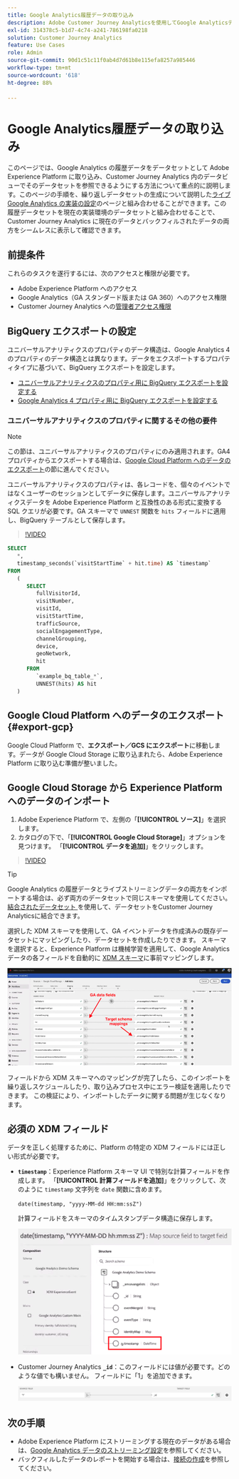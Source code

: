 ```yaml
---
title: Google Analytics履歴データの取り込み
description: Adobe Customer Journey Analyticsを使用してGoogle AnalyticsデータをAdobe Experience Platformに取り込む方法を説明します。
exl-id: 314378c5-b1d7-4c74-a241-786198fa0218
solution: Customer Journey Analytics
feature: Use Cases
role: Admin
source-git-commit: 90d1c51c11f0ab4d7d61b8e115efa8257a985446
workflow-type: tm+mt
source-wordcount: '618'
ht-degree: 88%

---
```



# Google Analytics履歴データの取り込み

このページでは、Google Analytics の履歴データをデータセットとして Adobe Experience Platform に取り込み、Customer Journey Analytics 内のデータビューでそのデータセットを参照できるようにする方法について重点的に説明します。このページの手順を、繰り返しデータセットの生成について説明した[ライブ Google Analytics の実装の設定](streaming.md)のページと組み合わせることができます。この履歴データセットを現在の実装環境のデータセットと組み合わせることで、Customer Journey Analytics に現在のデータとバックフィルされたデータの両方をシームレスに表示して確認できます。

## 前提条件

これらのタスクを遂行するには、次のアクセスと権限が必要です。

* Adobe Experience Platform へのアクセス
* Google Analytics（GA スタンダード版または GA 360）へのアクセス権限
* Customer Journey Analytics への[管理者アクセス権限](/help/technotes/access-control.md)

## BigQuery エクスポートの設定

ユニバーサルアナリティクスのプロパティのデータ構造は、Google Analytics 4 のプロパティのデータ構造とは異なります。データをエクスポートするプロパティタイプに基づいて、BigQuery エクスポートを設定します。

* [ユニバーサルアナリティクスのプロパティ用に BigQuery エクスポートを設定する](https://support.google.com/analytics/answer/3416092)
* [Google Analytics 4 プロパティ用に BigQuery エクスポートを設定する](https://support.google.com/analytics/answer/9823238)

### ユニバーサルアナリティクスのプロパティに関するその他の要件

>[!NOTE]
>
>この節は、ユニバーサルアナリティクスのプロパティにのみ適用されます。GA4 プロパティからエクスポートする場合は、[Google Cloud Platform へのデータのエクスポート](#export-gcp)の節に進んでください。

ユニバーサルアナリティクスのプロパティは、各レコードを、個々のイベントではなくユーザーのセッションとしてデータに保存します。ユニバーサルアナリティクスデータを Adobe Experience Platform と互換性のある形式に変換する SQL クエリが必要です。GA スキーマで `UNNEST` 関数を `hits` フィールドに適用し、BigQuery テーブルとして保存します。

>[!VIDEO](https://video.tv.adobe.com/v/332634)

```sql
SELECT
   *,
   timestamp_seconds(`visitStartTime` + hit.time) AS `timestamp` 
FROM
   (
      SELECT
         fullVisitorId,
         visitNumber,
         visitId,
         visitStartTime,
         trafficSource,
         socialEngagementType,
         channelGrouping,
         device,
         geoNetwork,
         hit 
      FROM
         `example_bq_table_*`,
         UNNEST(hits) AS hit 
   )
```

## Google Cloud Platform へのデータのエクスポート {#export-gcp}

Google Cloud Platform で、**エクスポート／GCS にエクスポート**&#x200B;に移動します。データが Google Cloud Storage に取り込まれたら、Adobe Experience Platform に取り込む準備が整いました。

## Google Cloud Storage から Experience Platform へのデータのインポート

1. Adobe Experience Platform で、左側の「**[!UICONTROL ソース]**」を選択します。
1. カタログの下で、「**[!UICONTROL Google Cloud Storage]**」オプションを見つけます。 「**[!UICONTROL データを追加]**」をクリックします。

>[!VIDEO](https://video.tv.adobe.com/v/332676)

>[!TIP]
>
>Google Analytics の履歴データとライブストリーミングデータの両方をインポートする場合は、必ず両方のデータセットで同じスキーマを使用してください。 [ 結合されたデータセット ](/help/connections/combined-dataset.md) を使用して、データセットをCustomer Journey Analyticsに結合できます。

選択した XDM スキーマを使用して、GA イベントデータを作成済みの既存データセットにマッピングしたり、データセットを作成したりできます。 スキーマを選択すると、Experience Platform は機械学習を適用して、Google Analytics データの各フィールドを自動的に [XDM スキーマ](https://experienceleague.adobe.com/docs/experience-platform/xdm/home.html?lang=ja#ui)に事前マッピングします。

![GA データフィールドとターゲットスキーママッピングをハイライト表示したスキーママップ ](../assets/schema-map.png)

フィールドから XDM スキーマへのマッピングが完了したら、このインポートを繰り返しスケジュールしたり、取り込みプロセス中にエラー検証を適用したりできます。 この検証により、インポートしたデータに関する問題が生じなくなります。

## 必須の XDM フィールド

データを正しく処理するために、Platform の特定の XDM フィールドには正しい形式が必要です。

* **`timestamp`**：Experience Platform スキーマ UI で特別な計算フィールドを作成します。 「**[!UICONTROL 計算フィールドを追加]**」をクリックして、次のように `timestamp` 文字列を `date` 関数に含めます。

  `date(timestamp, "yyyy-MM-dd HH:mm:ssZ")`

  計算フィールドをスキーマのタイムスタンプデータ構造に保存します。

  ![タイムスタンプ](../assets/timestamp.png)

* Customer Journey Analytics **`_id`**：このフィールドには値が必要です。どのような値でも構いません。 フィールドに「1」を追加できます。

  ![ID](../assets/_id.png)

## 次の手順

* Adobe Experience Platform にストリーミングする現在のデータがある場合は、[Google Analytics データのストリーミング設定](streaming.md)を参照してください。
* バックフィルしたデータのレポートを開始する場合は、[接続の作成](/help/connections/create-connection.md)を参照してください。
